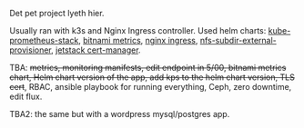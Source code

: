 Det pet project lyeth hier.

Usually ran with k3s and Nginx Ingress controller.
Used helm charts: [kube-prometheus-stack](https://prometheus-community.github.io/helm-charts ), [bitnami metrics](https://charts.bitnami.com/bitnami), [nginx ingress](https://kubernetes.github.io/ingress-nginx), [nfs-subdir-external-provisioner](https://kubernetes-sigs.github.io/nfs-subdir-external-provisioner/), [jetstack cert-manager](https://charts.jetstack.io).


TBA: ~~metrics, monitoring manifests, edit endpoint in 5/00, bitnami metrics chart, Helm chart version of the app, add kps to the helm chart version, TLS cert~~, RBAC, ansible playbook for running everything, Ceph, zero downtime, edit flux.

TBA2: the same but with a wordpress mysql/postgres app.